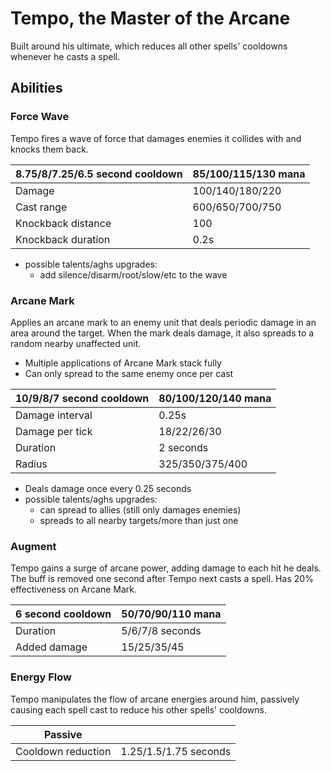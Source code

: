 # Tempo, the Master of the Arcane

Built around his ultimate, which reduces all other spells' cooldowns whenever he casts a spell.

## Abilities
### Force Wave

Tempo fires a wave of force that damages enemies it collides with and knocks them back.

| 8.75/8/7.25/6.5 second cooldown | 85/100/115/130 mana |
|---|---|
| Damage | 100/140/180/220 |
| Cast range | 600/650/700/750 |
| Knockback distance | 100 |
| Knockback duration | 0.2s |

 - possible talents/aghs upgrades:
   - add silence/disarm/root/slow/etc to the wave

### Arcane Mark
Applies an arcane mark to an enemy unit that deals periodic damage in an area around the target. When the mark deals damage,
it also spreads to a random nearby unaffected unit.

- Multiple applications of Arcane Mark stack fully
- Can only spread to the same enemy once per cast

| 10/9/8/7 second cooldown | 80/100/120/140 mana |
|---|---|
| Damage interval | 0.25s |
| Damage per tick | 18/22/26/30 |
| Duration | 2 seconds |
| Radius | 325/350/375/400 |

 - Deals damage once every 0.25 seconds 
 - possible talents/aghs upgrades:
   - can spread to allies (still only damages enemies)
   - spreads to all nearby targets/more than just one

### Augment
Tempo gains a surge of arcane power, adding damage to each hit he deals. The buff is removed one second after Tempo next casts a spell. Has 20% effectiveness on Arcane Mark.

| 6 second cooldown | 50/70/90/110 mana |
|---|---|
| Duration | 5/6/7/8 seconds |
| Added damage | 15/25/35/45 |

### Energy Flow

Tempo manipulates the flow of arcane energies around him, passively causing each spell cast to reduce his other spells' cooldowns.

| Passive | |
|---|---|
| Cooldown reduction | 1.25/1.5/1.75 seconds |
